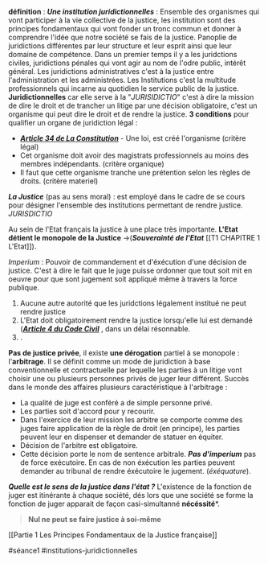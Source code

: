 **définition** : 
***Une institution juridictionnelles*** : Ensemble des organismes qui vont participer à la vie collective de la justice, les institution sont des principes fondamentaux qui vont fonder un tronc commun et donner à comprendre l'idée que notre société se fais de la justice. Panoplie de juridictions différentes par leur structure et leur esprit ainsi que leur domaine de compétence. Dans un premier temps il y a les juridctions civiles, juridictions pénales qui vont agir au nom de l'odre public, intérêt général. Les juridictions administratives c'est à la justice entre l'administration et les administrées. Les Institutions c'est la multitude professionnels qui incarne au quotidien le service public de la justice. **Juridictionnelles** car elle serve à la "*JURISIDICTIO*" c'est à dire la mission de dire le droit et de trancher un litige par une décision obligatoire, c'est un organisme qui peut dire le droit et de rendre la justice.
**3 conditions** pour qualifier un organe de juridiction légal :
 - ***[Article 34 de La Constitution](https://www.legifrance.gouv.fr/loda/article_lc/LEGIARTI000049255019)*** - Une loi, est créé l'organisme (critère légal)
 - Cet organisme doit avoir des magistrats professionnels au moins des membres indépendants. (critère organique)
 - Il faut que cette organisme tranche une prétention selon les règles de droits. (critère materiel)
 
***La Justice*** (pas au sens moral) :  est employé dans le cadre de se cours pour désigner l'ensemble des institutions permettant de rendre justice. *JURISDICTIO*

Au sein de l'Etat français la justice à une place très importante. **L'Etat détient le monopole de la Justice** ->(***Souverainté de l'Etat*** [[T1 CHAPITRE 1 L'Etat]]).

*Imperium* : Pouvoir de commandement et d'éxécution d'une décision de justice. C'est à dire le fait que le juge puisse ordonner que tout soit mit en oeuvre pour que sont jugement soit appliqué même à travers la force publique.

1. Aucune autre autorité que les juridctions légalement institué ne peut rendre justice
2. L'Etat doit obligatoirement rendre la justice lorsqu'elle lui est demandé (***[Article 4 du Code Civil](https://www.legifrance.gouv.fr/codes/article_lc/LEGIARTI000006419283/)*** , dans un délai résonnable.
3. .

**Pas de justice privée**, il existe **une dérogation** partiel à se monopole : l'**arbitrage**. Il se définit comme un mode de juridiction à base conventionnelle et contractuelle par lequelle les parties à un litige vont choisir une ou plusieurs personnes privés de juger leur différent. Succès dans le monde des affaires
plusieurs caractéristique à l'arbitrage :
- La qualité de juge est conféré a de simple personne privé.
- Les parties soit d'accord pour y recourir.
- Dans l'exercice de leur mission les arbitre se comporte comme des juges faire application de la règle de droit (en principe), les parties peuvent leur en dispenser et demander de statuer en équiter.
- Décision de l'arbitre est obligatoire.
- Cette décision porte le nom de sentence arbitrale.
***Pas d'imperium*** pas de force exécutoire.
En cas de non éxécution les parties peuvent demander au tribunal de rendre éxécutoire le jugement. (*éxéquature*).

***Quelle est le sens de la justice dans l'état ?***
L'existence de la fonction de juger est itinérante à chaque société, dés lors que une société se forme la fonction de juger apparait de façon casi-simultanné **nécéssité***. 
> **Nul ne peut se faire justice à soi-même**

[[Partie 1 Les Principes Fondamentaux de la Justice française]]



#séance1 #institutions-juridictionnelles